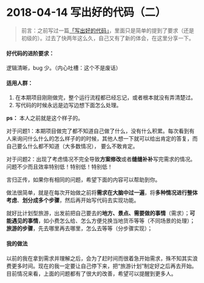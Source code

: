 # 2018-04-14 写出好的代码（二）
>前言：之前写过一篇[「写出好的代码」](/2016-07-03%20%E5%86%99%E5%87%BA%E5%A5%BD%E7%9A%84%E4%BB%A3%E7%A0%81)，里面只是简单的提到了要求（还是初级的）。过去了快两年这么久，自己又有了新的体会，在这里分享一下。

#### 好代码的进阶要求：

逻辑清晰，bug 少。（内心吐槽：这个不是废话）

#### 适用人群：

1.  在本期项目刚刚做完，整个运行流程都已经忘记，或者根本就没有弄清楚过。
2.  写代码的时候永远是边写边想下面怎么处理。

**ps：** 本人之前就是这个样子的。

对于问题1：本期项目做完了都不知道自己做了什么，没有什么积累。每次看到有人来询问什么什么的怎么样子的的时候，其他人想一下就可以给出肯定的答复，而自己要么什么都不知道（大多数情况）， 要么不敢肯定。

对于问题2：出现了考虑情况不完全导致**方案修改**或者**缝缝补补**写完需求的情况。问题不少而且效率特别低！特别低！特别低！

言归正传，如果你有相同的问题，希望下面的内容可以帮助到你。

做法很简单，就是在每次开始做之前将**需求在大脑中过一遍**，将**多种情况进行整体考虑**、**划分成多个步骤**，然后再开始写代码去实现功能。

就好比计划型旅游，出发前把自己要去的**地方、景点、需要做的事情**（需求）；**可能遇见的事情**，如小费怎么给、怎么方便兑换当地货币等等（不同场景的处理）；**旅游的步骤**，先去哪里再去哪里，怎么去等等（分步骤实现）；

#### 我的做法

以前的我在拿到需求并理解之后，会为了赶时间而很着急开始需求，殊不知其实浪费更多时间。现在的我一定要让自己停下来，把“旅游计划”制定好之后再去开始。目前情况来看，上面的问题都有了很大的改善，希望可以提醒到更多人。
